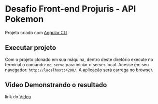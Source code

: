 # Desafio Front-end Projuris - API Pokemon

Projeto criado com [Angular CLI](https://github.com/angular/angular-cli)

## Executar projeto

Com o projeto clonado em sua máquina, dentro deste diretório execute no terminal o comando: `ng serve` para iniciar o server local. Acesse em seu navegador: `http://localhost:4200/`. A aplicação será carrega no browser.

## Video Demonstrando o resultado

link do [Vídeo](https://www.youtube.com/watch?v=MLRAyNPEoio)
